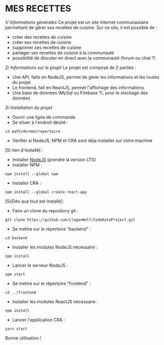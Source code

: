 # MES RECETTES
*1/ Informations générales*
Ce projet est un site internet communautaire permettant de gérer ses recettes de cuisine. Sur ce site, il est possible de :
   - créer des recettes de cuisine
   - créer ses recettes de cuisine
   - supprimer ses recettes de cuisine
   - partager ses recettes de cuisine à la communauté
   - possibilité de discuter en direct avec la communauté (forum ou chat ?)

*2/ Informations sur le projet*
Le projet est composé de 2 parties :
   - Une API, faite en NodeJS, permet de gérer les informations et les routes du projet
   - Le frontend, fait en ReactJS, permet l'affichage des informations
   - Une base de données (MySql ou Firebase ?), pour le stockage des données

*3/ Installation du projet*
- Ouvrir une ligne de commande
- Se situer à l'endroit désiré :
```
cd path/de/mon/repertoire
```
- Verifier si NodeJS, NPM et CRA sont déja installés sur votre machine

[Si rien d'installé] :
   - Installer [NodeJS](https://nodejs.org/en/) (prendre la version LTS)
   - Installer NPM :
   ```
   npm install --global npm
   ```
   - Installer CRA :
   ```
   npm install --global create-react-app
   ```

[Si/Dès que tout est installé]:
   - Faire un clone du repository git :
   ```
   git clone https://github.com/LloganWolf/CodeKataProject.git
   ```
   - Se mettre sur le répertoire "backend" :
   ```
   cd backend
   ```
   - Installer les modules NodeJS nécessaire :
   ```
   npm install
   ```
   - Lancer le serveur NodeJS : 
   ```
   npm start
   ```
   - Se mettre sur le répertoire "frontend" : 
   ```
   cd ../frontend
   ```
   - Installer les modules ReactJS nécessaire : 
   ```
   npm install
   ```
   - Lancer l'application CRA : 
   ```
   yarn start
   ```

Bonne utilisation !

